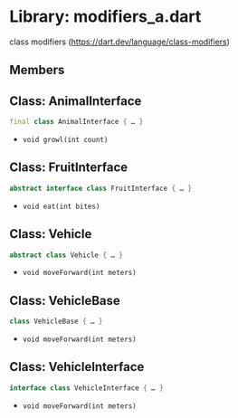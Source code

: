 # Library: modifiers_a.dart

class modifiers (https://dart.dev/language/class-modifiers)

## Members

## Class: AnimalInterface

```dart
final class AnimalInterface { … }
```

- `void growl(int count)`

## Class: FruitInterface

```dart
abstract interface class FruitInterface { … }
```

- `void eat(int bites)`

## Class: Vehicle

```dart
abstract class Vehicle { … }
```

- `void moveForward(int meters)`

## Class: VehicleBase

```dart
class VehicleBase { … }
```

- `void moveForward(int meters)`

## Class: VehicleInterface

```dart
interface class VehicleInterface { … }
```

- `void moveForward(int meters)`
